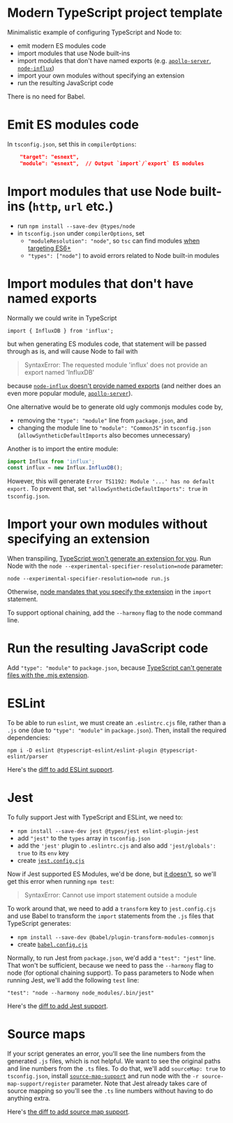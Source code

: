 # Modern TypeScript project template

Minimalistic example of configuring TypeScript and Node to:
* emit modern ES modules code
* import modules that use Node built-ins
* import modules that don't have named exports (e.g. [`apollo-server`](https://github.com/apollographql/apollo-server/issues/1356#issuecomment-565277759), [`node-influx`](https://github.com/node-influx/node-influx/issues/298))
* import your own modules without specifying an extension
* run the resulting JavaScript code

There is no need for Babel.

# Emit ES modules code

In `tsconfig.json`, set this in `compilerOptions`:

```json
    "target": "esnext",
    "module": "esnext",  // Output `import`/`export` ES modules
```


# Import modules that use Node built-ins (`http`, `url` etc.)

* run `npm install --save-dev @types/node`
* in `tsconfig.json` under `compilerOptions`, set
  * `"moduleResolution": "node"`, so `tsc` can find modules [when targeting ES6+](https://github.com/Microsoft/TypeScript/issues/8189) 
  * `"types": ["node"]` to avoid errors related to Node built-in modules  


# Import modules that don't have named exports

Normally we could write in TypeScript

    import { InfluxDB } from 'influx';

but when generating ES modules code, that statement will be passed through as is, and will cause Node to fail with

> SyntaxError: The requested module 'influx' does not provide an export named 'InfluxDB'

because [`node-influx` doesn't provide named exports](https://github.com/node-influx/node-influx/issues/298) (and neither does an even more popular module, [`apollo-server`](https://github.com/apollographql/apollo-server/issues/1356#issuecomment-565277759)).

One alternative would be to generate old ugly commonjs modules code by,

* removing the `"type": "module"` line from `package.json`, and
* changing the module line to `"module": "CommonJS"` in `tsconfig.json` (`allowSyntheticDefaultImports` also becomes unnecessary)

Another is to import the entire module:

```js
import Influx from 'influx';
const influx = new Influx.InfluxDB();
```

However, this will generate `Error TS1192: Module '...' has no default export.` To prevent that, set `"allowSyntheticDefaultImports": true` in `tsconfig.json`.


# Import your own modules without specifying an extension

When transpiling, [TypeScript won't generate an extension for you](https://github.com/microsoft/TypeScript/issues/16577). Run Node with the `node --experimental-specifier-resolution=node` parameter:

    node --experimental-specifier-resolution=node run.js
    
Otherwise, [node mandates that you specify the extension](https://nodejs.org/api/esm.html#esm_mandatory_file_extensions) in the `import` statement.

To support optional chaining, add the `--harmony` flag to the node command line.


# Run the resulting JavaScript code

Add `"type": "module"` to `package.json`, because [TypeScript can't generate files with the .mjs extension](https://github.com/microsoft/TypeScript/issues/18442#issuecomment-581738714).


# ESLint

To be able to run `eslint`, we must create an `.eslintrc.cjs` file, rather than a `.js` one (due to `"type": "module"` in `package.json`). Then, install the required dependencies:

    npm i -D eslint @typescript-eslint/eslint-plugin @typescript-eslint/parser

Here's the [diff to add ESLint support](https://github.com/dandv/typescript-modern-project/commit/f816fe6e8d83ce554bd3066ac6638fb4406e917f).
 

# Jest

To fully support Jest with TypeScript and ESLint, we need to:

* `npm install --save-dev jest @types/jest eslint-plugin-jest`
* add `"jest"` to the `types` array in `tsconfig.json`
* add the `'jest'` plugin to `.eslintrc.cjs` and also add `'jest/globals': true` to its `env` key
* create [`jest.config.cjs`](jest.config.cjs)

Now if Jest supported ES Modules, we'd be done, but [it doesn't](https://github.com/facebook/jest/issues/4842), so we'll get this error when running `npm test`:

> SyntaxError: Cannot use import statement outside a module

To work around that, we need to add a `transform` key to `jest.config.cjs` and use Babel to transform the `import` statements from the `.js` files that TypeScript generates:

* `npm install --save-dev @babel/plugin-transform-modules-commonjs`
* create [`babel.config.cjs`](babel.config.cjs)

Normally, to run Jest from `package.json`, we'd add a `"test": "jest"` line. That won't be sufficient, because we need to pass the `--harmony` flag to node (for optional chaining support). 
To pass parameters to Node when running Jest, we'll add the following `test` line:

    "test": "node --harmony node_modules/.bin/jest"

Here's the [diff to add Jest support](https://github.com/dandv/typescript-modern-project/commit/14368e9dadb5f50922ef46fbd9827eaff5334d5f).


# Source maps

If your script generates an error, you'll see the line numbers from the generated `.js` files, which is not helpful. We want to see the original paths and line numbers from the `.ts` files. To do that, we'll add `sourceMap: true` to `tsconfig.json`, install [`source-map-support`](https://www.npmjs.com/package/source-map-support) and run node with the `-r source-map-support/register` parameter. Note that Jest already takes care of source mapping so you'll see the `.ts` line numbers without having to do anything extra.
 
Here's [the diff to add source map support](https://github.com/dandv/typescript-modern-project/commit/4e31278833f2ce07f474d9c6348bb4509082ee97).
